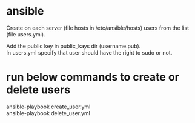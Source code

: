 # ansible

Create on each server (file hosts in /etc/ansible/hosts) users from the list (file users.yml).

Add the public key in public_kays dir (username.pub).<br />
In users.yml specify that user should have the right to sudo or not.

# run below commands to create or delete users

ansible-playbook create_user.yml<br />
ansible-playbook delete_user.yml<br />
